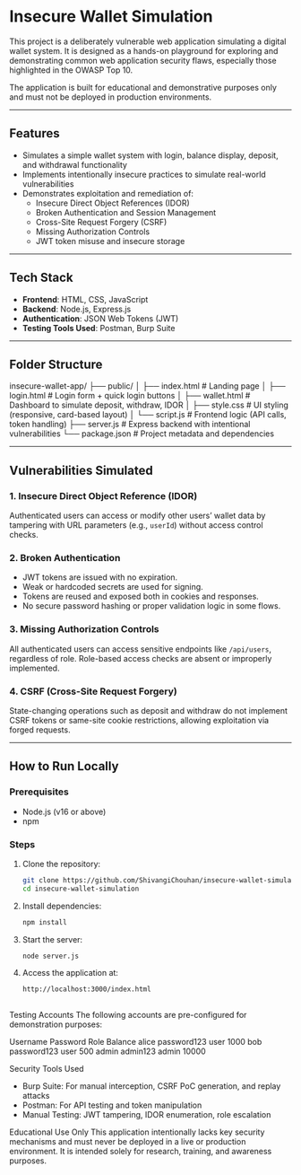 # Insecure Wallet Simulation

This project is a deliberately vulnerable web application simulating a digital wallet system. It is designed as a hands-on playground for exploring and demonstrating common web application security flaws, especially those highlighted in the OWASP Top 10.

The application is built for educational and demonstrative purposes only and must not be deployed in production environments.

---

## Features

- Simulates a simple wallet system with login, balance display, deposit, and withdrawal functionality
- Implements intentionally insecure practices to simulate real-world vulnerabilities
- Demonstrates exploitation and remediation of:
  - Insecure Direct Object References (IDOR)
  - Broken Authentication and Session Management
  - Cross-Site Request Forgery (CSRF)
  - Missing Authorization Controls
  - JWT token misuse and insecure storage

---

## Tech Stack

- **Frontend**: HTML, CSS, JavaScript
- **Backend**: Node.js, Express.js
- **Authentication**: JSON Web Tokens (JWT)
- **Testing Tools Used**: Postman, Burp Suite

---

## Folder Structure

insecure-wallet-app/
├── public/
│ ├── index.html # Landing page
│ ├── login.html # Login form + quick login buttons
│ ├── wallet.html # Dashboard to simulate deposit, withdraw, IDOR
│ ├── style.css # UI styling (responsive, card-based layout)
│ └── script.js # Frontend logic (API calls, token handling)
├── server.js # Express backend with intentional vulnerabilities
└── package.json # Project metadata and dependencies


---

## Vulnerabilities Simulated

### 1. Insecure Direct Object Reference (IDOR)
Authenticated users can access or modify other users’ wallet data by tampering with URL parameters (e.g., `userId`) without access control checks.

### 2. Broken Authentication
- JWT tokens are issued with no expiration.
- Weak or hardcoded secrets are used for signing.
- Tokens are reused and exposed both in cookies and responses.
- No secure password hashing or proper validation logic in some flows.

### 3. Missing Authorization Controls
All authenticated users can access sensitive endpoints like `/api/users`, regardless of role. Role-based access checks are absent or improperly implemented.

### 4. CSRF (Cross-Site Request Forgery)
State-changing operations such as deposit and withdraw do not implement CSRF tokens or same-site cookie restrictions, allowing exploitation via forged requests.

---

## How to Run Locally

### Prerequisites
- Node.js (v16 or above)
- npm

### Steps

1. Clone the repository:
   ```bash
   git clone https://github.com/ShivangiChouhan/insecure-wallet-simulation.git
   cd insecure-wallet-simulation
2. Install dependencies:
   ```bash
   npm install
3. Start the server:
   ```bash
   node server.js
4. Access the application at:
   ```bash
   http://localhost:3000/index.html
                  
Testing Accounts
The following accounts are pre-configured for demonstration purposes:

Username	Password	Role	Balance
alice	password123	  user	1000
bob	password123   	user	500
admin	admin123	   admin	10000

Security Tools Used
- Burp Suite: For manual interception, CSRF PoC generation, and replay attacks
- Postman: For API testing and token manipulation
- Manual Testing: JWT tampering, IDOR enumeration, role escalation

Educational Use Only
This application intentionally lacks key security mechanisms and must never be deployed in a live or production environment. It is intended solely for research, training, and awareness purposes.
